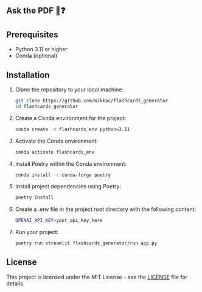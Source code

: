 ## Ask the PDF 📖❓

<!-- <p align="center">
  <img src="https://github.com/mikkac/flashcards_generator/blob/main/resources/demo.gif?raw=true" alt="animated" />
</p> -->

## Prerequisites

- Python 3.11 or higher
- Conda (optional)

## Installation

1. Clone the repository to your local machine:

   ```bash
   git clone https://github.com/mikkac/flashcards_generator
   cd flashcards_generator
   ```

2. Create a Conda environment for the project:

   ```bash
   conda create -n flashcards_env python=3.11
   ```

3. Activate the Conda environment:

   ```bash
   conda activate flashcards_env
   ```

4. Install Poetry within the Conda environment:

   ```bash
   conda install -c conda-forge poetry
   ```

5. Install project dependencies using Poetry:

   ```bash
   poetry install
   ```
6. Create a .env file in the project root directory with the following content:

    ```bash
    OPENAI_API_KEY=your_api_key_here
    ```
7. Run your project:

   ```bash
   poetry run streamlit flashcards_generator/run app.py
   ```

## License

This project is licensed under the MIT License - see the [LICENSE](LICENSE) file for details.